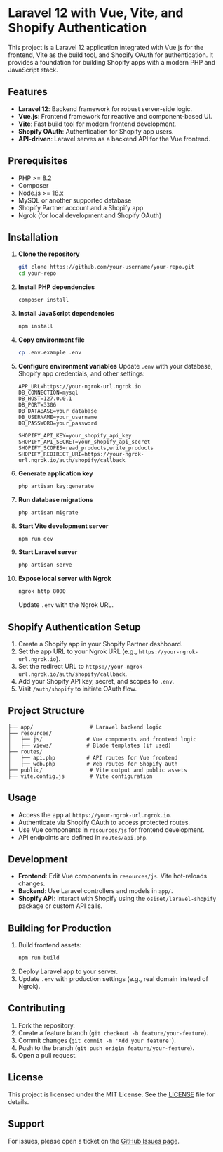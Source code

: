 # Laravel 12 with Vue, Vite, and Shopify Authentication

This project is a Laravel 12 application integrated with Vue.js for the frontend, Vite as the build tool, and Shopify OAuth for authentication. It provides a foundation for building Shopify apps with a modern PHP and JavaScript stack.

## Features
- **Laravel 12**: Backend framework for robust server-side logic.
- **Vue.js**: Frontend framework for reactive and component-based UI.
- **Vite**: Fast build tool for modern frontend development.
- **Shopify OAuth**: Authentication for Shopify app users.
- **API-driven**: Laravel serves as a backend API for the Vue frontend.

## Prerequisites
- PHP >= 8.2
- Composer
- Node.js >= 18.x
- MySQL or another supported database
- Shopify Partner account and a Shopify app
- Ngrok (for local development and Shopify OAuth)

## Installation

1. **Clone the repository**
   ```bash
   git clone https://github.com/your-username/your-repo.git
   cd your-repo
   ```

2. **Install PHP dependencies**
   ```bash
   composer install
   ```

3. **Install JavaScript dependencies**
   ```bash
   npm install
   ```

4. **Copy environment file**
   ```bash
   cp .env.example .env
   ```

5. **Configure environment variables**
   Update `.env` with your database, Shopify app credentials, and other settings:
   ```env
   APP_URL=https://your-ngrok-url.ngrok.io
   DB_CONNECTION=mysql
   DB_HOST=127.0.0.1
   DB_PORT=3306
   DB_DATABASE=your_database
   DB_USERNAME=your_username
   DB_PASSWORD=your_password

   SHOPIFY_API_KEY=your_shopify_api_key
   SHOPIFY_API_SECRET=your_shopify_api_secret
   SHOPIFY_SCOPES=read_products,write_products
   SHOPIFY_REDIRECT_URI=https://your-ngrok-url.ngrok.io/auth/shopify/callback
   ```

6. **Generate application key**
   ```bash
   php artisan key:generate
   ```

7. **Run database migrations**
   ```bash
   php artisan migrate
   ```

8. **Start Vite development server**
   ```bash
   npm run dev
   ```

9. **Start Laravel server**
   ```bash
   php artisan serve
   ```

10. **Expose local server with Ngrok**
    ```bash
    ngrok http 8000
    ```
    Update `.env` with the Ngrok URL.

## Shopify Authentication Setup
1. Create a Shopify app in your Shopify Partner dashboard.
2. Set the app URL to your Ngrok URL (e.g., `https://your-ngrok-url.ngrok.io`).
3. Set the redirect URL to `https://your-ngrok-url.ngrok.io/auth/shopify/callback`.
4. Add your Shopify API key, secret, and scopes to `.env`.
5. Visit `/auth/shopify` to initiate OAuth flow.

## Project Structure
```
├── app/                  # Laravel backend logic
├── resources/
│   ├── js/              # Vue components and frontend logic
│   ├── views/           # Blade templates (if used)
├── routes/
│   ├── api.php          # API routes for Vue frontend
│   ├── web.php          # Web routes for Shopify auth
├── public/               # Vite output and public assets
├── vite.config.js        # Vite configuration
```

## Usage
- Access the app at `https://your-ngrok-url.ngrok.io`.
- Authenticate via Shopify OAuth to access protected routes.
- Use Vue components in `resources/js` for frontend development.
- API endpoints are defined in `routes/api.php`.

## Development
- **Frontend**: Edit Vue components in `resources/js`. Vite hot-reloads changes.
- **Backend**: Use Laravel controllers and models in `app/`.
- **Shopify API**: Interact with Shopify using the `osiset/laravel-shopify` package or custom API calls.

## Building for Production
1. Build frontend assets:
   ```bash
   npm run build
   ```
2. Deploy Laravel app to your server.
3. Update `.env` with production settings (e.g., real domain instead of Ngrok).

## Contributing
1. Fork the repository.
2. Create a feature branch (`git checkout -b feature/your-feature`).
3. Commit changes (`git commit -m 'Add your feature'`).
4. Push to the branch (`git push origin feature/your-feature`).
5. Open a pull request.

## License
This project is licensed under the MIT License. See the [LICENSE](LICENSE) file for details.

## Support
For issues, please open a ticket on the [GitHub Issues page](https://github.com/your-username/your-repo/issues).
